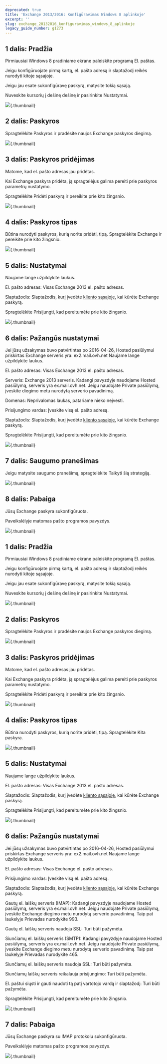 ```yaml
---
deprecated: true
title: 'Exchange 2013/2016: Konfigūravimas Windows 8 aplinkoje'
excerpt: ''
slug: exchange_20132016_konfiguravimas_windows_8_aplinkoje
legacy_guide_number: g1273
---
```



## 1 dalis: Pradžia
Pirmiausiai Windows 8 pradiniame ekrane paleiskite programą El. paštas.

Jeigu konfigūruojate pirmą kartą, el. pašto adresą ir slaptažodį reikės nurodyti kitoje sąsajoje. 

Jeigu jau esate sukonfigūravę paskyrą, matysite tokią sąsają.

Nuveskite kursorių į dešinę dešinę ir pasirinkite Nustatymai.

![](images/img_1107.jpg){.thumbnail}


## 2 dalis: Paskyros
Spragtelėkite Paskyros ir pradėsite naujos Exchange paskyros diegimą.

![](images/img_1108.jpg){.thumbnail}


## 3 dalis: Paskyros pridėjimas
Matome, kad el. pašto adresas jau pridėtas.

Kai Exchange paskyra pridėta, ją spragtelėjus galima pereiti prie paskyros parametrų nustatymo.

Spragtelėkite Pridėti paskyrą ir pereikite prie kito žingsnio.

![](images/img_1109.jpg){.thumbnail}


## 4 dalis: Paskyros tipas
Būtina nurodyti paskyros, kurią norite pridėti, tipą. Spragtelėkite Exchange ir pereikite prie kito žingsnio.

![](images/img_1110.jpg){.thumbnail}


## 5 dalis: Nustatymai
Naujame lange užpildykite laukus.

El. pašto adresas: Visas Exchange 2013 el. pašto adresas.

Slaptažodis: Slaptažodis, kurį įvedėte [kliento sąsajoje](https://www.ovh.com/manager/web/login.html), kai kūrėte Exchange paskyrą.

Spragtelėkite Prisijungti, kad pereitumėte prie kito žingsnio.

![](images/img_1111.jpg){.thumbnail}


## 6 dalis: Pažangūs nustatymai
Jei jūsų užsakymas buvo patvirtintas po 2016-04-26, Hosted pasiūlymui priskirtas Exchange serveris yra: ex2.mail.ovh.net
Naujame lange užpildykite laukus.

El. pašto adresas: Visas Exchange 2013 el. pašto adresas.

Serveris: Exchange 2013 serveris.
Kadangi pavyzdyje naudojame Hosted pasiūlymą, serveris yra ex.mail.ovh.net.
Jeigu naudojate Private pasiūlymą, įveskite diegimo metu nurodytą serverio pavadinimą.

Domenas: Neprivalomas laukas, patariame nieko neįvesti.

Prisijungimo vardas: Įveskite visą el. pašto adresą.


Slaptažodis: Slaptažodis, kurį įvedėte [kliento sąsajoje](https://www.ovh.com/manager/web/login.html), kai kūrėte Exchange paskyrą.

Spragtelėkite Prisijungti, kad pereitumėte prie kito žingsnio.

![](images/img_1112.jpg){.thumbnail}


## 7 dalis: Saugumo pranešimas
Jeigu matysite saugumo pranešimą, spragtelėkite Taikyti šią strategiją.

![](images/img_1113.jpg){.thumbnail}


## 8 dalis: Pabaiga
Jūsų Exchange paskyra sukonfigūruota.

Paveikslėlyje matomas pašto programos pavyzdys.

![](images/img_1114.jpg){.thumbnail}


## 1 dalis: Pradžia
Pirmiausiai Windows 8 pradiniame ekrane paleiskite programą El. paštas.

Jeigu konfigūruojate pirmą kartą, el. pašto adresą ir slaptažodį reikės nurodyti kitoje sąsajoje. 

Jeigu jau esate sukonfigūravę paskyrą, matysite tokią sąsają.

Nuveskite kursorių į dešinę dešinę ir pasirinkite Nustatymai.

![](images/img_1115.jpg){.thumbnail}


## 2 dalis: Paskyros
Spragtelėkite Paskyros ir pradėsite naujos Exchange paskyros diegimą.

![](images/img_1116.jpg){.thumbnail}


## 3 dalis: Paskyros pridėjimas
Matome, kad el. pašto adresas jau pridėtas.

Kai Exchange paskyra pridėta, ją spragtelėjus galima pereiti prie paskyros parametrų nustatymo.

Spragtelėkite Pridėti paskyrą ir pereikite prie kito žingsnio.

![](images/img_1117.jpg){.thumbnail}


## 4 dalis: Paskyros tipas
Būtina nurodyti paskyros, kurią norite pridėti, tipą. Spragtelėkite Kita paskyra.

![](images/img_1118.jpg){.thumbnail}


## 5 dalis: Nustatymai
Naujame lange užpildykite laukus.

El. pašto adresas: Visas Exchange 2013 el. pašto adresas.

Slaptažodis: Slaptažodis, kurį įvedėte [kliento sąsajoje](https://www.ovh.com/manager/web/login.html), kai kūrėte Exchange paskyrą.

Spragtelėkite Prisijungti, kad pereitumėte prie kito žingsnio.

![](images/img_1119.jpg){.thumbnail}


## 6 dalis: Pažangūs nustatymai
Jei jūsų užsakymas buvo patvirtintas po 2016-04-26, Hosted pasiūlymui priskirtas Exchange serveris yra: ex2.mail.ovh.net
Naujame lange užpildykite laukus.

El. pašto adresas: Visas Exchange el. pašto adresas.

Prisijungimo vardas: Įveskite visą el. pašto adresą.

Slaptažodis: Slaptažodis, kurį įvedėte [kliento sąsajoje](https://www.ovh.com/manager/web/login.html), kai kūrėte Exchange paskyrą.

Gautų el. laiškų serveris (IMAP): Kadangi pavyzdyje naudojame Hosted pasiūlymą, serveris yra ex.mail.ovh.net.
Jeigu naudojate Private pasiūlymą, įveskite Exchange diegimo metu nurodytą serverio pavadinimą.
Taip pat laukelyje Prievadas nurodykite 993.

Gautų el. laiškų serveris naudoja SSL: Turi būti pažymėta.

Siunčiamų el. laiškų serveris (SMTP): Kadangi pavyzdyje naudojame Hosted pasiūlymą, serveris yra ex.mail.ovh.net.
Jeigu naudojate Private pasiūlymą, įveskite Exchange diegimo metu nurodytą serverio pavadinimą.
Taip pat laukelyje Prievadas nurodykite 465.

Siunčiamų el. laiškų serveris naudoja SSL: Turi būti pažymėta.

Siunčiamų laiškų serveris reikalauja prisijungimo: Turi būti pažymėta.

El. paštui siųsti ir gauti naudoti tą patį vartotojo vardą ir slaptažodį: Turi būti pažymėta.

Spragtelėkite Prisijungti, kad pereitumėte prie kito žingsnio.

![](images/img_1120.jpg){.thumbnail}


## 7 dalis: Pabaiga
Jūsų Exchange paskyra su IMAP protokolu sukonfigūruota.

Paveikslėlyje matomas pašto programos pavyzdys.

![](images/img_1121.jpg){.thumbnail}

